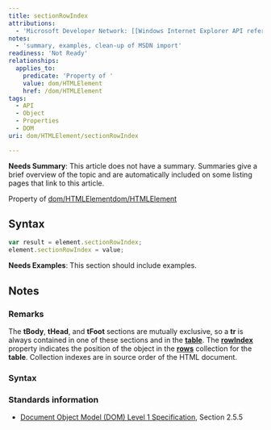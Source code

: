 ```yaml
---
title: sectionRowIndex
attributions:
  - 'Microsoft Developer Network: [[Windows Internet Explorer API reference](http://msdn.microsoft.com/en-us/library/ie/hh828809%28v=vs.85%29.aspx) Article]'
notes:
  - 'summary, examples, clean-up of MSDN import'
readiness: 'Not Ready'
relationships:
  applies_to:
    predicate: 'Property of '
    value: dom/HTMLElement
    href: /dom/HTMLElement
tags:
  - API
  - Object
  - Properties
  - DOM
uri: dom/HTMLElement/sectionRowIndex

---
```

**Needs Summary**: This article does not have a summary. Summaries give a brief overview of the topic and are automatically included on some listing pages that link to this article.

Property of [dom/HTMLElement](/dom/HTMLElement)[dom/HTMLElement](/dom/HTMLElement)

## <span>Syntax</span>

``` js
var result = element.sectionRowIndex;
element.sectionRowIndex = value;
```

**Needs Examples**: This section should include examples.

## <span>Notes</span>

### <span>Remarks</span>

The **tBody**, **tHead**, and **tFoot** sections are mutually exclusive, so a **tr** is always contained in one of these sections and in the [**table**](/html/elements/table). The [**rowIndex**](/dom/HTMLElement/rowIndex) property indicates the position of the object in the [**rows**](/dom/HTMLElement/rows) collection for the **table**. Collection indexes are in source order of the HTML document.

### <span>Syntax</span>

### <span>Standards information</span>

-   [Document Object Model (DOM) Level 1 Specification](http://go.microsoft.com/fwlink/p/?linkid=161725), Section 2.5.5
